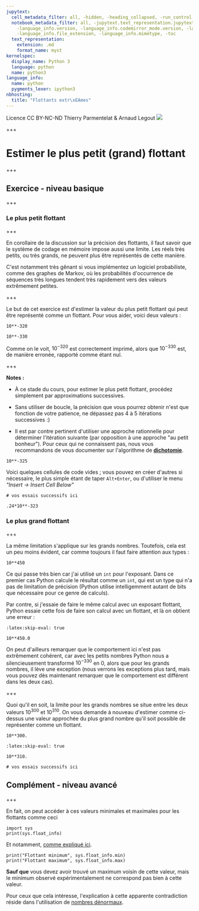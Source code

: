 ```yaml
---
jupytext:
  cell_metadata_filter: all, -hidden, -heading_collapsed, -run_control, -trusted
  notebook_metadata_filter: all, -jupytext.text_representation.jupytext_version, -jupytext.text_representation.format_version,
    -language_info.version, -language_info.codemirror_mode.version, -language_info.codemirror_mode,
    -language_info.file_extension, -language_info.mimetype, -toc
  text_representation:
    extension: .md
    format_name: myst
kernelspec:
  display_name: Python 3
  language: python
  name: python3
language_info:
  name: python
  pygments_lexer: ipython3
nbhosting:
  title: "Flottants extr\xEAmes"
---
```


<div class="licence">
<span>Licence CC BY-NC-ND</span>
<span>Thierry Parmentelat &amp; Arnaud Legout</span>
<span><img src="media/both-logos-small-alpha.png" /></span>
</div>

+++

# Estimer le plus petit (grand) flottant

+++

## Exercice - niveau basique

+++

### Le plus petit flottant

+++

En corollaire de la discussion sur la précision des flottants, il faut savoir que le système de codage en mémoire impose aussi une limite. Les réels très petits, ou très grands, ne peuvent plus être représentés de cette manière.

C'est notamment très gênant si vous implémentez un logiciel probabiliste, comme des graphes de Markov, où les probabilités d'occurrence de séquences très longues tendent très rapidement vers des valeurs extrêmement petites.

+++

Le but de cet exercice est d'estimer la valeur du plus petit flottant qui peut être représenté comme un flottant. Pour vous aider, voici deux valeurs :

```{code-cell} ipython3
10**-320
```

```{code-cell} ipython3
10**-330
```

Comme on le voit, $10^{-320}$ est correctement imprimé, alors que $10^{-330}$ est, de manière erronée, rapporté comme étant nul.

+++

**Notes :**

* À ce stade du cours, pour estimer le plus petit flottant, procédez simplement par approximations successives.

* Sans utiliser de boucle, la précision que vous pourrez obtenir n'est que fonction de votre patience, ne dépassez pas 4 à 5 itérations successives :)

* Il est par contre pertinent d'utiliser une approche rationnelle pour déterminer l'itération suivante (par opposition à une approche "au petit bonheur"). Pour ceux qui ne connaissent pas, nous vous recommandons de vous documenter sur l'algorithme de [**dichotomie**](https://fr.wikipedia.org/wiki/Recherche_dichotomique).

```{code-cell} ipython3
10**-325
```

Voici quelques cellules de code vides ; vous pouvez en créer d'autres si nécessaire, le plus simple étant de taper `Alt+Enter`, ou d'utiliser le menu _"Insert -> Insert Cell Below"_

```{code-cell} ipython3
# vos essais successifs ici
```

```{code-cell} ipython3
.24*10**-323
```

### Le plus grand flottant

+++

La même limitation s'applique sur les grands nombres. Toutefois, cela est un peu moins évident, car comme toujours il faut faire attention aux types :

```{code-cell} ipython3
10**450
```

Ce qui passe très bien car j'ai utilisé un `int` pour l'exposant. Dans ce premier cas Python calcule le résultat comme un `int`, qui est un type qui n'a pas de limitation de précision (Python utilise intelligemment autant de bits que nécessaire pour ce genre de calculs).

Par contre, si j'essaie de faire le même calcul avec un exposant flottant, Python essaie cette fois de faire son calcul avec un flottant, et là on obtient une erreur :

```{code-cell} ipython3
:latex:skip-eval: true

10**450.0
```

On peut d'ailleurs remarquer que le comportement ici n'est pas extrêmement cohérent, car avec les petits nombres Python nous a silencieusement transformé $10^{-330}$ en $0$, alors que pour les grands nombres, il lève une exception (nous verrons les exceptions plus tard, mais vous pouvez dès maintenant remarquer que le comportement est différent dans les deux cas).

+++

Quoi qu'il en soit, la limite pour les grands nombres se situe entre les deux valeurs $10^{300}$ et $10^{310}$. On vous demande à nouveau d'estimer comme ci-dessus une valeur approchée du plus grand nombre qu'il soit possible de représenter comme un flottant.

```{code-cell} ipython3
10**300.
```

```{code-cell} ipython3
:latex:skip-eval: true

10**310.
```

```{code-cell} ipython3
# vos essais successifs ici
```

## Complément - niveau avancé

+++

En fait, on peut accéder à ces valeurs minimales et maximales pour les flottants comme ceci

```{code-cell} ipython3
import sys
print(sys.float_info)
```

Et notamment, [comme expliqué ici](https://docs.python.org/3/library/sys.html#sys.float_info).

```{code-cell} ipython3
print("Flottant minimum", sys.float_info.min)
print("Flottant maximum", sys.float_info.max)
```

**Sauf que** vous devez avoir trouvé un maximum voisin de cette valeur, mais le minimum observé expérimentalement ne correspond pas bien à cette valeur.

Pour ceux que cela intéresse, l'explication à cette apparente contradiction réside dans l'utilisation de [nombres dénormaux](http://en.wikipedia.org/wiki/Denormal%5Fnumber).

